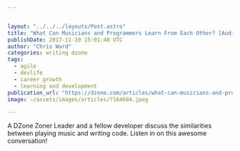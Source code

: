 ```yaml
---


layout: "../../../layouts/Post.astro"
title: "What Can Musicians and Programmers Learn From Each Other? [Audio]"
publishDate: 2017-11-10 15:01:40 UTC
author: "Chris Ward"
categories: writing dzone
tags:
  - agile
  - devlife
  - career growth
  - learning and development
publication_url: "https://dzone.com/articles/what-can-musicians-and-programmers-learn-from-each"
image: ~/assets/images/articles/7164684.jpeg

---
```

A DZone Zoner Leader and a fellow developer discuss the similarities between playing music and writing code. Listen in on this awesome conversation!

